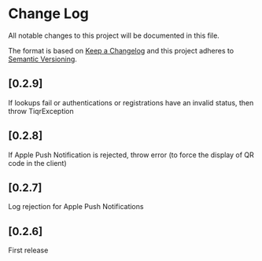 # Change Log

All notable changes to this project will be documented in this file.

The format is based on [Keep a Changelog](http://keepachangelog.com/)
and this project adheres to [Semantic Versioning](http://semver.org/).

## [0.2.9]

If lookups fail or authentications or registrations have an invalid status, then throw TiqrException

## [0.2.8]

If Apple Push Notification is rejected, throw error (to force the display of QR code in the client)

## [0.2.7]

Log rejection for Apple Push Notifications

## [0.2.6]

First release
